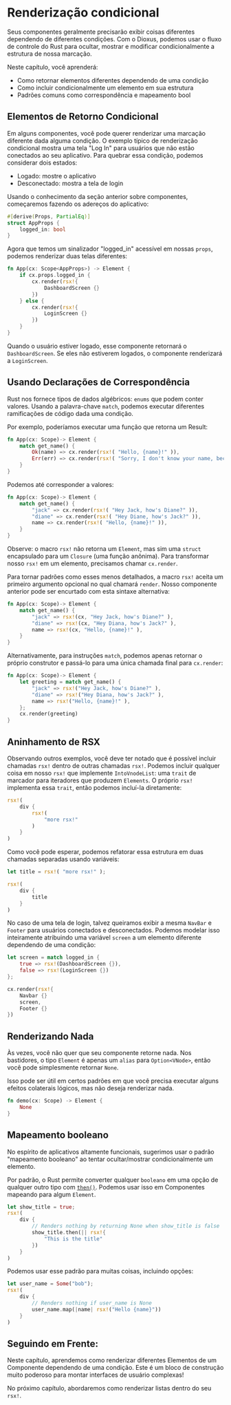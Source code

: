 # Renderização condicional

Seus componentes geralmente precisarão exibir coisas diferentes dependendo de diferentes condições. Com o Dioxus, podemos usar o fluxo de controle do Rust para ocultar, mostrar e modificar condicionalmente a estrutura de nossa marcação.

Neste capítulo, você aprenderá:

- Como retornar elementos diferentes dependendo de uma condição
- Como incluir condicionalmente um elemento em sua estrutura
- Padrões comuns como correspondência e mapeamento bool

## Elementos de Retorno Condicional

Em alguns componentes, você pode querer renderizar uma marcação diferente dada alguma condição. O exemplo típico de renderização condicional mostra uma tela "Log In" para usuários que não estão conectados ao seu aplicativo. Para quebrar essa condição, podemos considerar dois estados:

- Logado: mostre o aplicativo
- Desconectado: mostra a tela de login

Usando o conhecimento da seção anterior sobre componentes, começaremos fazendo os adereços do aplicativo:

```rust
#[derive(Props, PartialEq)]
struct AppProps {
    logged_in: bool
}
```

Agora que temos um sinalizador "logged_in" acessível em nossas `props`, podemos renderizar duas telas diferentes:

```rust
fn App(cx: Scope<AppProps>) -> Element {
    if cx.props.logged_in {
        cx.render(rsx!{
            DashboardScreen {}
        })
    } else {
        cx.render(rsx!{
            LoginScreen {}
        })
    }
}
```

Quando o usuário estiver logado, esse componente retornará o `DashboardScreen`. Se eles não estiverem logados, o componente renderizará a `LoginScreen`.

## Usando Declarações de Correspondência

Rust nos fornece tipos de dados algébricos: `enums` que podem conter valores. Usando a palavra-chave `match`, podemos executar diferentes ramificações de código dada uma condição.

Por exemplo, poderíamos executar uma função que retorna um Result:

```rust
fn App(cx: Scope)-> Element {
    match get_name() {
        Ok(name) => cx.render(rsx!( "Hello, {name}!" )),
        Err(err) => cx.render(rsx!( "Sorry, I don't know your name, because an error occurred: {err}" )),
    }
}
```

Podemos até corresponder a valores:

```rust
fn App(cx: Scope)-> Element {
    match get_name() {
        "jack" => cx.render(rsx!( "Hey Jack, how's Diane?" )),
        "diane" => cx.render(rsx!( "Hey Diane, how's Jack?" )),
        name => cx.render(rsx!( "Hello, {name}!" )),
    }
}
```

Observe: o macro `rsx!` não retorna um `Element`, mas sim uma `struct` encapsulado para um `Closure` (uma função anônima). Para transformar nosso `rsx!` em um elemento, precisamos chamar `cx.render`.

Para tornar padrões como esses menos detalhados, a macro `rsx!` aceita um primeiro argumento opcional no qual chamará `render`. Nosso componente anterior pode ser encurtado com esta sintaxe alternativa:

```rust
fn App(cx: Scope)-> Element {
    match get_name() {
        "jack" => rsx!(cx, "Hey Jack, how's Diane?" ),
        "diane" => rsx!(cx, "Hey Diana, how's Jack?" ),
        name => rsx!(cx, "Hello, {name}!" ),
    }
}
```

Alternativamente, para instruções `match`, podemos apenas retornar o próprio construtor e passá-lo para uma única chamada final para `cx.render`:

```rust
fn App(cx: Scope)-> Element {
    let greeting = match get_name() {
        "jack" => rsx!("Hey Jack, how's Diane?" ),
        "diane" => rsx!("Hey Diana, how's Jack?" ),
        name => rsx!("Hello, {name}!" ),
    };
    cx.render(greeting)
}
```

## Aninhamento de RSX

Observando outros exemplos, você deve ter notado que é possível incluir chamadas `rsx!` dentro de outras chamadas `rsx!`. Podemos incluir qualquer coisa em nosso `rsx!` que implemente `IntoVnodeList`: uma `trait` de marcador para iteradores que produzem `Elements`. O próprio `rsx!` implementa essa `trait`, então podemos incluí-la diretamente:

```rust
rsx!(
    div {
        rsx!(
            "more rsx!"
        )
    }
)
```

Como você pode esperar, podemos refatorar essa estrutura em duas chamadas separadas usando variáveis:

```rust
let title = rsx!( "more rsx!" );

rsx!(
    div {
        title
    }
)
```

No caso de uma tela de login, talvez queiramos exibir a mesma `NavBar` e `Footer` para usuários conectados e desconectados. Podemos modelar isso inteiramente atribuindo uma variável `screen` a um elemento diferente dependendo de uma condição:

```rust
let screen = match logged_in {
    true => rsx!(DashboardScreen {}),
    false => rsx!(LoginScreen {})
};

cx.render(rsx!{
    Navbar {}
    screen,
    Footer {}
})
```

## Renderizando Nada

Às vezes, você não quer que seu componente retorne nada. Nos bastidores, o tipo `Element` é apenas um `alias` para `Option<VNode>`, então você pode simplesmente retornar `None`.

Isso pode ser útil em certos padrões em que você precisa executar alguns efeitos colaterais lógicos, mas não deseja renderizar nada.

```rust
fn demo(cx: Scope) -> Element {
    None
}
```

## Mapeamento booleano

No espírito de aplicativos altamente funcionais, sugerimos usar o padrão "mapeamento booleano" ao tentar ocultar/mostrar condicionalmente um elemento.

Por padrão, o Rust permite converter qualquer `booleano` em uma opção de qualquer outro tipo com [`then()`](https://doc.rust-lang.org/std/primitive.bool.html#method.then). Podemos usar isso em Componentes mapeando para algum `Element`.

```rust
let show_title = true;
rsx!(
    div {
        // Renders nothing by returning None when show_title is false
        show_title.then(|| rsx!{
            "This is the title"
        })
    }
)
```

Podemos usar esse padrão para muitas coisas, incluindo opções:

```rust
let user_name = Some("bob");
rsx!(
    div {
        // Renders nothing if user_name is None
        user_name.map(|name| rsx!("Hello {name}"))
    }
)
```

## Seguindo em Frente:

Neste capítulo, aprendemos como renderizar diferentes Elementos de um Componente dependendo de uma condição. Este é um bloco de construção muito poderoso para montar interfaces de usuário complexas!

No próximo capítulo, abordaremos como renderizar listas dentro do seu `rsx!`.
